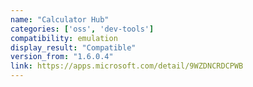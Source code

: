```yaml
---
name: "Calculator Hub"
categories: ['oss', 'dev-tools']
compatibility: emulation
display_result: "Compatible"
version_from: "1.6.0.4"
link: https://apps.microsoft.com/detail/9WZDNCRDCPWB
---
```

